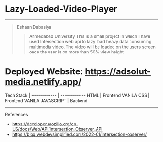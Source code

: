 # Lazy-Loaded-Video-Player
 - - - -
 > Eshaan Dabasiya 
 >> Ahmedabad University
This is a small project in which I have used Intersection web api to lazy load heavy data consuming multimedia video. The video will be loaded on the users screen once the user is on more than 50% view height

# Deployed Website: https://adsolut-media.netlify.app/

Tech Stack    | 
------------- | -------------
HTML          | Frontend
VANILA CSS    | Frontend
VANILA JAVASCRIPT   | Backend

 - - - -
References
- https://developer.mozilla.org/en-US/docs/Web/API/Intersection_Observer_API
- https://blog.webdevsimplified.com/2022-01/intersection-observer/

